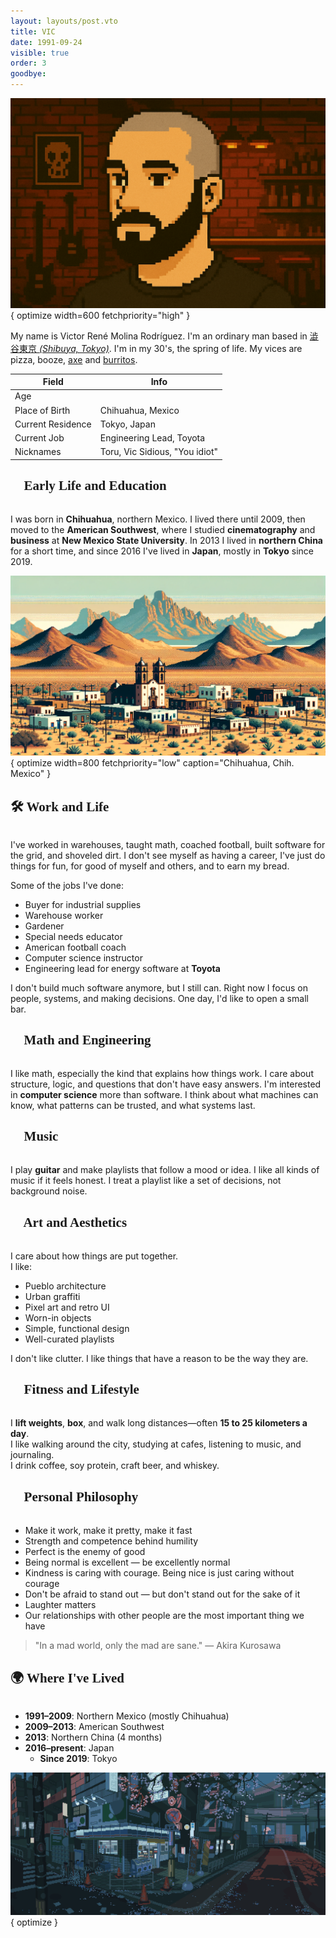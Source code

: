 ```yaml
---
layout: layouts/post.vto
title: VIC
date: 1991-09-24
visible: true
order: 3
goodbye:
---
```


<script inline src="/_esnext/vicsage.js"></script>
<script inline src="/_esnext/lazyvideos.js"></script>

<style>
h1, h2, h3, h4, h5, h6 {
  font-family: 'Mondwest', serif;
  margin-bottom: 2rem;
  color: var(--color-main);
  text-shadow: 0 0 12px rgba(var(--color-main-rgb), 0.7);
}

.post-content img {
  max-height: 400px;
  width: auto;
  margin: 2rem auto;
  display: block;
}

.post-content table {
  margin-bottom: 2rem;
}

.post-content ul, .post-content ol {
  font-family: 'Mondwest', serif;
  font-size: 1.1rem;
  margin-bottom: 2rem;
  padding-left: 2rem;
  color: var(--color-main);
  text-shadow: 0 0 12px rgba(var(--color-main-rgb), 0.7);
}

.post-content li {
  margin-bottom: 1rem;
}
</style>

![Victor Molina Rodriguez](/assets/images/vic-main.png){ optimize width=600 fetchpriority="high" }

My name is Victor René Molina Rodríguez. I'm an ordinary man based in [澁谷東京 <em>(Shibuya, Tokyo)</em>](https://goo.gl/maps/1YfuGi5HYgRpBjN7A). I'm in my 30's, the spring of life. My vices are pizza, booze, [axe](https://youtu.be/en7EKL1pX5w) and [burritos](https://youtu.be/YZRtE1I5w7k).

| Field             | Info                        |
|------------------|-----------------------------|
| Age              | <script>document.write(new Date().getFullYear() - 1991)</script> |
| Place of Birth   | Chihuahua, Mexico           |
| Current Residence| Tokyo, Japan                |
| Current Job      | Engineering Lead, Toyota    |
| Nicknames        | Toru, Vic Sidious, "You idiot"|

## 🧠 Early Life and Education

I was born in **Chihuahua**, northern Mexico. I lived there until 2009, then moved to the **American Southwest**, where I studied **cinematography** and **business** at **New Mexico State University**. In 2013 I lived in **northern China** for a short time, and since 2016 I've lived in **Japan**, mostly in **Tokyo** since 2019.

![A mountain in a desert city.](/assets/images/chihuahua.webp){ optimize width=800 fetchpriority="low" caption="Chihuahua, Chih. Mexico" }

## 🛠 Work and Life

I've worked in warehouses, taught math, coached football, built software for the grid, and shoveled dirt. I don't see myself as having a career, I've just do things for fun, for good of myself and others, and to earn my bread.

Some of the jobs I've done:
- Buyer for industrial supplies
- Warehouse worker
- Gardener
- Special needs educator
- American football coach
- Computer science instructor
- Engineering lead for energy software at **Toyota**

I don't build much software anymore, but I still can. Right now I focus on people, systems, and making decisions. One day, I'd like to open a small bar.

## 📐 Math and Engineering

I like math, especially the kind that explains how things work. I care about structure, logic, and questions that don't have easy answers. I'm interested in **computer science** more than software. I think about what machines can know, what patterns can be trusted, and what systems last.

## 🎵 Music

I play **guitar** and make playlists that follow a mood or idea. I like all kinds of music if it feels honest. I treat a playlist like a set of decisions, not background noise.

## 🎨 Art and Aesthetics

I care about how things are put together.  
I like:
- Pueblo architecture
- Urban graffiti
- Pixel art and retro UI
- Worn-in objects
- Simple, functional design
- Well-curated playlists

I don't like clutter. I like things that have a reason to be the way they are.

## 💪 Fitness and Lifestyle

I **lift weights**, **box**, and walk long distances—often **15 to 25 kilometers a day**.  
I like walking around the city, studying at cafes, listening to music, and journaling.  
I drink coffee, soy protein, craft beer, and whiskey.

## 🧭 Personal Philosophy

- Make it work, make it pretty, make it fast
- Strength and competence behind humility
- Perfect is the enemy of good
- Being normal is excellent — be excellently normal
- Kindness is caring with courage. Being nice is just caring without courage
- Don't be afraid to stand out — but don't stand out for the sake of it
- Laughter matters
- Our relationships with other people are the most important thing we have

> "In a mad world, only the mad are sane." — Akira Kurosawa

## 🌍 Where I've Lived

- **1991–2009**: Northern Mexico (mostly Chihuahua)
- **2009–2013**: American Southwest
- **2013**: Northern China (4 months)
- **2016–present**: Japan
  - **Since 2019**: Tokyo

![A street with a cherry blossom tree and a convenience store in Tokyo.](/assets/images/cherry-blossoms-at-nite.gif){ optimize }
